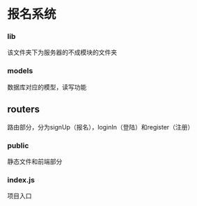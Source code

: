 # 报名系统

### lib 
该文件夹下为服务器的不成模块的文件夹

### models
数据库对应的模型，读写功能

## routers
路由部分，分为signUp（报名），loginIn（登陆）和register（注册）

### public
静态文件和前端部分

### index.js
项目入口
